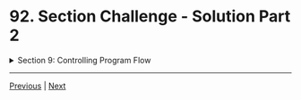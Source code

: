 # 92. Section Challenge - Solution Part 2

<details>
  <summary> Section 9: Controlling Program Flow </summary>

  -   using `g++`
  ```
  g++ -Wall -std=c++14 main.cpp  
  ```
  - using `-Wextra` and `-Wpedantic` options enable additional warning checks beyond the `-Wall` option, e.g. `-Wmisleading-indentation`
  ```
  g++ -Wall -Wextra -Wpedantic -Wmisleading-indentation -std=c++17 main.cpp
  ```

  - [Codebase: 92. Section Challenge - Solution](../codebase/S9_Controlling-Program-Flow/ChallengeSolution/)

</details>



---

[Previous](./91_Section-Challenge-Solution-Part-1.md) | [Next]()